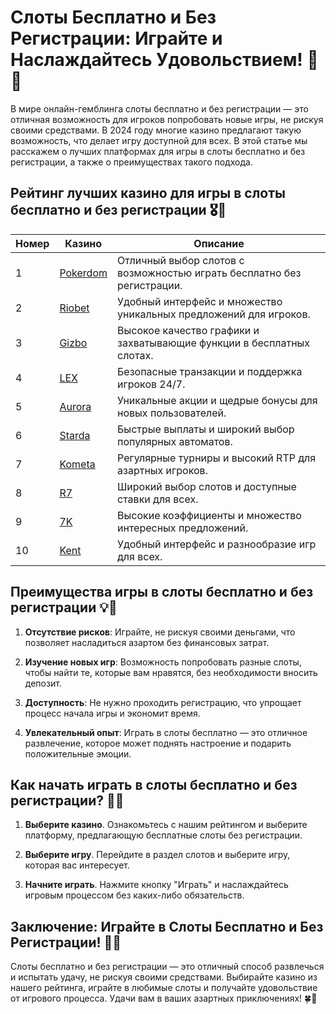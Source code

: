 # Слоты Бесплатно и Без Регистрации: Играйте и Наслаждайтесь Удовольствием! 🎰✨

В мире онлайн-гемблинга слоты бесплатно и без регистрации — это отличная возможность для игроков попробовать новые игры, не рискуя своими средствами. В 2024 году многие казино предлагают такую возможность, что делает игру доступной для всех. В этой статье мы расскажем о лучших платформах для игры в слоты бесплатно и без регистрации, а также о преимуществах такого подхода.

## Рейтинг лучших казино для игры в слоты бесплатно и без регистрации 🎖️🌟

| Номер | Казино | Описание |
|-------|--------|----------|
| 1 | [Pokerdom](https://brandplay.link/4k77v2yx) | Отличный выбор слотов с возможностью играть бесплатно без регистрации. |
| 2 | [Riobet](https://brandplay.link/7xBLTPyj) | Удобный интерфейс и множество уникальных предложений для игроков. |
| 3 | [Gizbo](https://brandplay.link/bprXw4YV) | Высокое качество графики и захватывающие функции в бесплатных слотах. |
| 4 | [LEX](https://brandplay.link/zW4hdDFV) | Безопасные транзакции и поддержка игроков 24/7. |
| 5 | [Aurora](https://10trafic-stat2.com/click/668546556bcc6313411604bd/6766/13032/subaccount) | Уникальные акции и щедрые бонусы для новых пользователей. |
| 6 | [Starda](https://brandplay.link/fB7xwRFL) | Быстрые выплаты и широкий выбор популярных автоматов. |
| 7 | [Kometa](https://brandplay.link/8ZymQJV8) | Регулярные турниры и высокий RTP для азартных игроков. |
| 8 | [R7](https://brandplay.link/bMd3Yjsw) | Широкий выбор слотов и доступные ставки для всех. |
| 9 | [7K](https://brandplay.link/BvQyFShp) | Высокие коэффициенты и множество интересных предложений. |
| 10 | [Kent](https://brandplay.link/Fv2WP3js) | Удобный интерфейс и разнообразие игр для всех. |

## Преимущества игры в слоты бесплатно и без регистрации 💡🎲

1. **Отсутствие рисков**: Играйте, не рискуя своими деньгами, что позволяет насладиться азартом без финансовых затрат.
   
2. **Изучение новых игр**: Возможность попробовать разные слоты, чтобы найти те, которые вам нравятся, без необходимости вносить депозит.

3. **Доступность**: Не нужно проходить регистрацию, что упрощает процесс начала игры и экономит время.

4. **Увлекательный опыт**: Играть в слоты бесплатно — это отличное развлечение, которое может поднять настроение и подарить положительные эмоции.

## Как начать играть в слоты бесплатно и без регистрации? 🚀✨

1. **Выберите казино**. Ознакомьтесь с нашим рейтингом и выберите платформу, предлагающую бесплатные слоты без регистрации.
   
2. **Выберите игру**. Перейдите в раздел слотов и выберите игру, которая вас интересует.

3. **Начните играть**. Нажмите кнопку "Играть" и наслаждайтесь игровым процессом без каких-либо обязательств.

## Заключение: Играйте в Слоты Бесплатно и Без Регистрации! 🌟🎊

Слоты бесплатно и без регистрации — это отличный способ развлечься и испытать удачу, не рискуя своими средствами. Выбирайте казино из нашего рейтинга, играйте в любимые слоты и получайте удовольствие от игрового процесса. Удачи вам в ваших азартных приключениях! 🍀🎰
